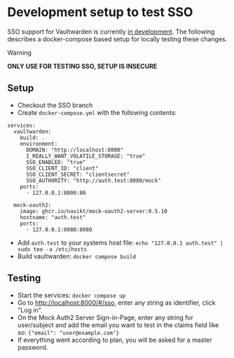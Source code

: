 # Development setup to test SSO

SSO support for Vaultwarden is currently [in development](https://github.com/dani-garcia/vaultwarden/pull/3154). The following describes a docker-compose based setup for locally testing these changes.

> [!WARNING]
> **ONLY USE FOR TESTING SSO, SETUP IS INSECURE**

## Setup

- Checkout the SSO branch
- Create `docker-compose.yml` with the following contents:
~~~
services:
  vaultwarden:
    build: .
    environment:
      DOMAIN: "http://localhost:8000"
      I_REALLY_WANT_VOLATILE_STORAGE: "true"
      SSO_ENABLED: "true"
      SSO_CLIENT_ID: "client"
      SSO_CLIENT_SECRET: "clientsecret"
      SSO_AUTHORITY: "http://auth.test:8080/mock"
    ports:
      - 127.0.0.1:8000:80

  mock-oauth2:
    image: ghcr.io/navikt/mock-oauth2-server:0.5.10
    hostname: "auth.test"
    ports:
      - 127.0.0.1:8080:8080
~~~
- Add `auth.test` to your systems host file:
  `echo "127.0.0.1 auth.test" | sudo tee -a /etc/hosts`
- Build vaultwarden:
  `docker compose build`

## Testing

- Start the services: `docker compose up`
- Go to [http://localhost:8000/#/sso](http://localhost:8000/#/sso), enter any string as identifier, click "Log in".
- On the Mock Auth2 Server Sign-in-Page, enter any string for user/subject and add the email you want to test in the claims field like so:
  `{"email": "user@example.com"}`
- If everything went according to plan, you will be asked for a master password.